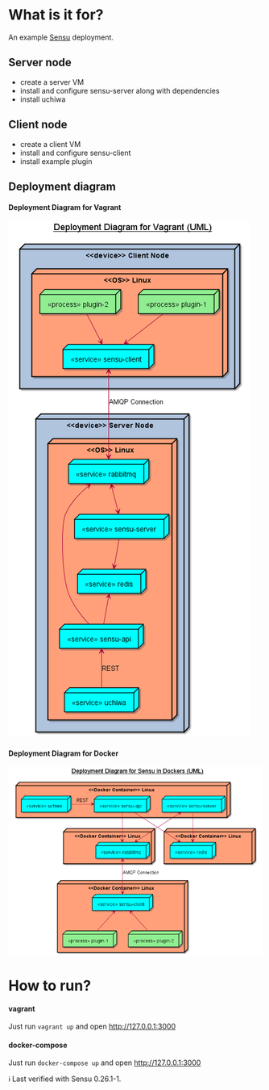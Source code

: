 # What is it for?

An example [Sensu](https://sensuapp.org/) deployment.

## Server node
- create a server VM
- install and configure sensu-server along with dependencies
- install uchiwa

## Client node
- create a client VM
- install and configure sensu-client
- install example plugin

## Deployment diagram

#### Deployment Diagram for Vagrant
![Deployment Diagram for Vagrant](images/deployment_vagrant.png)

#### Deployment Diagram for Docker
![Deployment Diagram for Docker](images/deployment_docker.png)

# How to run?

#### vagrant

Just run `vagrant up` and open http://127.0.0.1:3000

#### docker-compose

Just run `docker-compose up` and open http://127.0.0.1:3000


:information_source: Last verified with Sensu 0.26.1-1.
